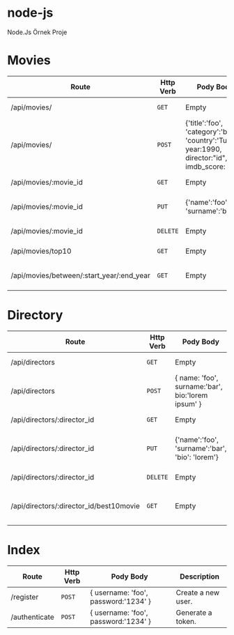 # node-js
Node.Js Örnek Proje

# Movies

| Route | Http Verb | Pody Body | Description | 
| --- | --- | --- | --- |  
| /api/movies/ | `GET` | Empty | List all movies |
| /api/movies/ | `POST` | {'title':'foo', 'category':'bar', 'country':'Turkey', year:1990, director:"id", imdb_score: 9.7 } | Create a new movie. |
| /api/movies/:movie_id | `GET` | Empty | Get a movie. |
| /api/movies/:movie_id | `PUT` | {'name':'foo', 'surname':'bar'} | Update a movie with new info. |
| /api/movies/:movie_id | `DELETE` | Empty | Delete a movie. |
| /api/movies/top10 | `GET` | Empty | Get the top 10 movies. |
| /api/movies/between/:start_year/:end_year | `GET` | Empty | Movies between two dates. |

# Directory

| Route | Http Verb | Pody Body | Description | 
| --- | --- | --- | --- |  
 /api/directors | `GET` | Empty | List all directors. |
 /api/directors | `POST` | { name: 'foo', surname:'bar', bio:'lorem ipsum' } | Create a new director. |
 /api/directors/:director_id | `GET` | Empty | Get a director. |
 /api/directors/:director_id | `PUT` | {'name':'foo', 'surname':'bar', 'bio': 'lorem'} | Update a director with new info. |
 /api/directors/:director_id | `DELETE` | Empty | Delete a director. |
 /api/directors/:director_id/best10movie | `GET` | Empty | The director's top 10 films. |


 # Index

 | Route | Http Verb | Pody Body | Description | 
| --- | --- | --- | --- |  
 /register | `POST` | { username: 'foo', password:'1234' } | Create a new user. |
 /authenticate | `POST` | { username: 'foo', password:'1234' } | Generate a token. |